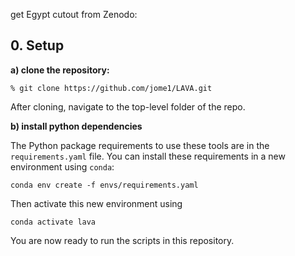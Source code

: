 
get Egypt cutout from Zenodo: 

## 0. Setup
__a) clone the repository:__

`% git clone https://github.com/jome1/LAVA.git`

After cloning, navigate to the top-level folder of the repo.

__b) install python dependencies__

The Python package requirements to use these tools are in the `requirements.yaml` file. You can install these requirements in a new environment using `conda`:

`conda env create -f envs/requirements.yaml`

Then activate this new environment using

`conda activate lava`

You are now ready to run the scripts in this repository.
